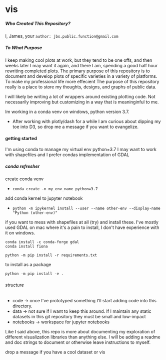 # vis
##### Who Created This Repository?

 I, James, your ```author: jbs.public.function@gmail.com```


##### To What Purpose

I keep making cool plots at work, but they tend to be one offs, and then weeks later I may want it again, and there I am, spending a good half hour rewriting completed plots.
The primary purpose of this repository is to document and develop plots of specific varieties in a variety of platforms. To make my professional life more effecient
The purpose of this repository really is a place to store my thoughts, designs, and graphs of public data.


I will likely be writing a lot of wrappers around existing plotting code. Not necessarily improving but customizing in a way 
that is meaninginful to me.


Im working in a conda venv on windows, python version 3.7.
* After working with plotly/dash for a while I am curious about dipping my toe into D3, so drop me a message if you want to evangelize.

#### getting started

 I'm using conda to manage my virtual env python=3.7
I may want to work with shapefiles and I prefer condas implementation of GDAL

##### conda refresher

create conda venv
* `conda create -n my_env_name python=3.7`

add conda kernel to jupyter notebook
* `python -m ipykernel install --user --name other-env --display-name "Python (other-env)"`

if you want to mess with shapefiles at all (try) and install these. I've mostly used GDAL on mac where it's a pain to install, I don't have experience with it on windows. 

```
conda install -c conda-forge gdal
conda install fiona
```

```
python -m pip install -r requirements.txt
```

to install as a package
```
python -m pip install -e .
```

###### structure

* code -> once I've prototyped something I'll start adding code into this directory.
* data -> not sure if I want to keep this around. If I maintain any static datasets in this git repository they must be small and low-impact
* notebooks -> workspace for jupyter notebooks

Like I said above, this repo is more about documenting my exploration of different visualization libraries than anything else.
I will be adding a readme and doc strings to document or otherwise leave instructions to myself.




drop a message if you have a cool dataset or vis
